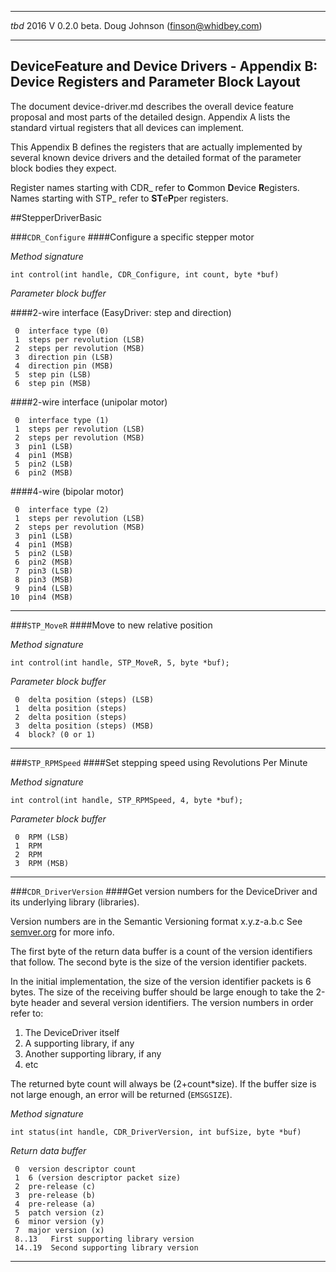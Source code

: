 
----------
*tbd* 2016 V 0.2.0 beta.  Doug Johnson (finson@whidbey.com) 

----------

## DeviceFeature and Device Drivers - Appendix B: Device Registers and Parameter Block Layout

The document device-driver.md describes the overall device feature proposal and most parts of the detailed design.  Appendix A lists the standard virtual registers that all devices can implement.

This Appendix B defines the registers that are actually implemented by several known device drivers and the detailed format of the parameter block bodies they expect.

Register names starting with CDR_ refer to **C**ommon **D**evice **R**egisters.  Names starting with STP_ refer to **ST**e**P**per registers.

##StepperDriverBasic

###`CDR_Configure`
####Configure a specific stepper motor

*Method signature*

`int control(int handle, CDR_Configure, int count, byte *buf)`

*Parameter block buffer*

####2-wire interface (EasyDriver: step and direction)

     0  interface type (0)
     1  steps per revolution (LSB)
     2  steps per revolution (MSB)
     3  direction pin (LSB)
     4  direction pin (MSB)
     5  step pin (LSB)
     6  step pin (MSB)

####2-wire interface (unipolar motor)

     0  interface type (1)
     1  steps per revolution (LSB)
     2  steps per revolution (MSB)
     3  pin1 (LSB)
     4  pin1 (MSB)
     5  pin2 (LSB)
     6  pin2 (MSB)

####4-wire (bipolar motor)

     0  interface type (2)
     1  steps per revolution (LSB)
     2  steps per revolution (MSB)
     3  pin1 (LSB)
     4  pin1 (MSB)
     5  pin2 (LSB)
     6  pin2 (MSB)
     7  pin3 (LSB)
     8  pin3 (MSB)
     9  pin4 (LSB)
    10  pin4 (MSB)

---
###`STP_MoveR`
####Move to new relative position

*Method signature*

`int control(int handle, STP_MoveR, 5, byte *buf);`

*Parameter block buffer*

     0  delta position (steps) (LSB)
     1  delta position (steps)
     2  delta position (steps)
     3  delta position (steps) (MSB)
     4  block? (0 or 1)

---
###`STP_RPMSpeed`
####Set stepping speed using Revolutions Per Minute

*Method signature*

`int control(int handle, STP_RPMSpeed, 4, byte *buf);`

*Parameter block buffer*

     0  RPM (LSB)
     1  RPM
     2  RPM
     3  RPM (MSB)

---
###`CDR_DriverVersion`
####Get version numbers for the DeviceDriver and its underlying library (libraries).

Version numbers are in the Semantic Versioning format x.y.z-a.b.c  See [semver.org](http://semver.org) for more info.

The first byte of the return data buffer is a count of the version identifiers that follow.  The second byte is the size of the version identifier packets.

In the initial implementation, the size of the version identifier packets is 6 bytes.  The size of the receiving buffer should be large enough to take the 2-byte header and several version identifiers.  The version numbers in order refer to:
 
1. The DeviceDriver itself
2. A supporting library, if any
3. Another supporting library, if any
4. etc

The returned byte count will always be (2+count*size). If the buffer size is not large enough, an error will be returned (`EMSGSIZE`).

*Method signature*

`int status(int handle, CDR_DriverVersion, int bufSize, byte *buf)`

*Return data buffer*

     0  version descriptor count
     1  6 (version descriptor packet size)
     2  pre-release (c)
     3  pre-release (b)
     4  pre-release (a)
     5  patch version (z)
     6  minor version (y)
     7  major version (x)
     8..13   First supporting library version
     14..19  Second supporting library version

---